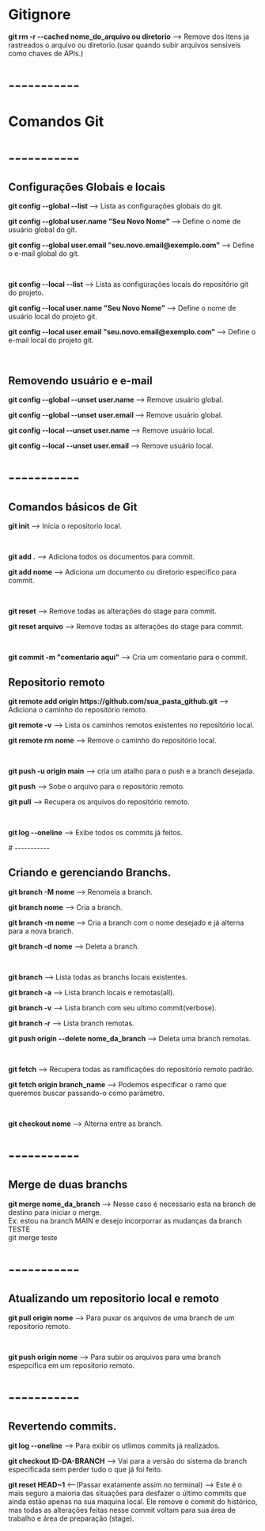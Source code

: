 # Gitignore
<p><b>git rm -r --cached nome_do_arquivo ou diretorio</b>  --> Remove dos itens ja rastreados o arquivo ou diretorio.(usar quando subir arquivos sensiveis como chaves de APIs.)</p>

# -----------
# Comandos Git

# -----------
<h2>Configurações Globais e locais</h2>
<p><b>git config --global --list </b> --> Lista as configurações globais do git.</p>
<p><b>git config --global user.name "Seu Novo Nome" </b> --> Define o nome de usuário global do git.</p>
<p><b>git config --global user.email "seu.novo.email@exemplo.com" </b> --> Define o e-mail global do git.</p>
<br>

<p><b>git config --local --list </b> --> Lista as configurações locais do repositório git do projeto.</p>
<p><b>git config --local user.name "Seu Novo Nome" </b> --> Define o nome de usuário local do projeto git.</p>
<p><b>git config --local user.email "seu.novo.email@exemplo.com" </b> --> Define o e-mail local do projeto git.</p>
<br>

<h2>Removendo usuário e e-mail</h2>
<p><b>git config --global --unset user.name </b> --> Remove usuário global.</p>
<p><b>git config --global --unset user.email </b> --> Remove usuário global.</p>

<p><b>git config --local --unset user.name </b> --> Remove usuário local.</p>
<p><b>git config --local --unset user.email </b> --> Remove usuário local.</p>

# -----------
<h2>Comandos básicos de Git</h2>
<p><b>git init </b> --> Inicia o repositorio local.</p>
<br>
<p><b>git add .</b>  --> Adiciona todos os documentos para commit. </p>
<p><b>git add nome </b>  --> Adiciona um documento ou diretorio especifico para commit. </p> 
<br>
<p><b>git reset</b>  --> Remove todas as alterações do stage para commit. </p>
<p><b>git reset arquivo</b>  --> Remove todas as alterações do stage para commit. </p>
<br>
<p><b>git commit -m "comentario aqui"</b>  --> Cria um comentario para o commit.</p>

<h2>Repositorio remoto</h2>
<p><b>git remote add origin https://github.com/sua_pasta_github.git</b> --> Adiciona o caminho do repositório remoto.</p>
<p><b>git remote -v</b> --> Lista os caminhos remotos existentes no repositório local.</p>
<p><b>git remote rm nome</b> --> Remove o caminho do repositório local.</p>
<br>
<p><b>git push -u origin main</b>  --> cria um atalho para o push e a branch desejada.</p>
<p><b>git push</b>  --> Sobe o arquivo para o repositório remoto.</p>
<p><b>git pull</b> --> Recupera os arquivos do repositório remoto.</p>
<br>
<p><b>git log --oneline</b> --> Exibe todos os commits já feitos.</p>
# -----------

<h2>Criando e gerenciando Branchs.</h2>
<p><b>git branch -M nome</b> --> Renomeia a branch.</p>
<p><b>git branch nome</b> --> Cria a branch.</p> 
<p><b>git branch -m nome</b> --> Cria a branch com o nome desejado e já alterna para a nova branch.</p>
<p><b>git branch -d nome</b> --> Deleta a branch.</p>
<br>
<p><b>git branch</b> --> Lista todas as branchs locais existentes.</p>
<p><b>git branch -a</b> --> Lista branch locais e remotas(all).</p>
<p><b>git branch -v</b> --> Lista branch com seu ultimo commit(verbose).</p>
<p><b>git branch -r</b> --> Lista branch remotas.</p>
<p><b>git push origin --delete nome_da_branch</b> --> Deleta uma branch remotas.</p>
<br>
<p><b>git fetch</b> --> Recupera todas as ramificações do repositório remoto padrão.</p>
<p><b>git fetch origin branch_name</b> --> Podemos especificar o ramo que queremos buscar passando-o como parâmetro.</p>
<br>
<p><b>git checkout nome</b> --> Alterna entre as branch.</p>

 # -----------
<h2>Merge de duas branchs</h2>
<p><b>git merge nome_da_branch</b> --> Nesse caso é necessario esta na branch de destino para iniciar o merge.
<br>Ex: estou na branch MAIN e desejo incorporrar as mudanças da branch TESTE<br>
git merge teste

 # -----------
<h2>Atualizando um repositorio local e remoto</h2>
<p><b>git pull origin nome</b> --> Para puxar os arquivos de uma branch de um repositorio remoto.</p>
<br>
<p><b>git push origin nome</b> --> Para subir os arquivos para uma branch espepcífica em um repositorio remoto.</p> 

 # -----------
<h2>Revertendo commits.</h2>
<p><b>git log --oneline</b> --> Para exibir os utlimos commits já realizados.</p>
<p><b>git checkout ID-DA-BRANCH</b> --> Vai para a versão do sistema da branch especificada sem perder tudo o que já foi feito.</p>
<p><b>git reset HEAD~1</b> <--(Passar exatamente assim no terminal) --> Este é o mais seguro a maioria das situações para desfazer o último commits que ainda estão apenas na sua maquina local. Ele remove o commit do histórico, mas todas as alterações feitas nesse commit voltam para sua área de trabalho e área de preparação (stage).</p>
